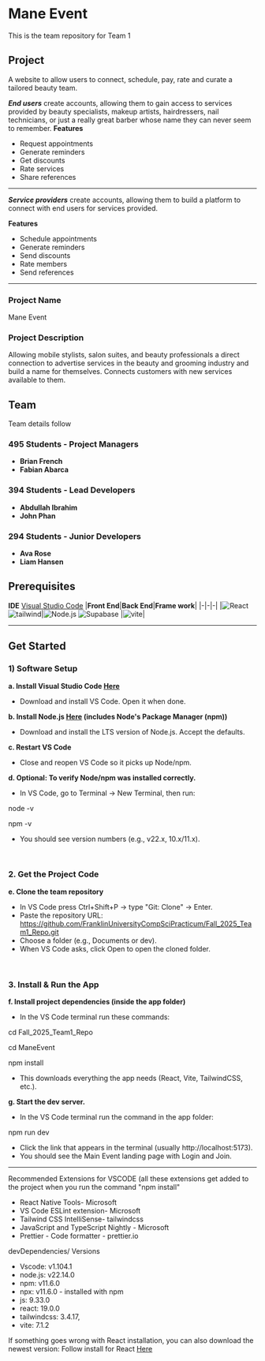 
 # Mane Event

This is the team repository for Team 1

## Project

A website to allow users to connect, schedule, pay, rate and curate a tailored beauty team.

**_End users_** create accounts, allowing them to gain access to services provided by beauty specialists, makeup artists, hairdressers, nail technicians, or just a really great barber whose name they can never seem to remember.
**Features**

- Request appointments
- Generate reminders
- Get discounts
- Rate services
- Share references

---

**_Service providers_** create accounts, allowing them to build a platform to connect with end users for services provided.

**Features**

- Schedule appointments
- Generate reminders
- Send discounts
- Rate members
- Send references

---

### Project Name

Mane Event

### Project Description

Allowing mobile stylists, salon suites, and beauty professionals a direct connection to advertise services in the beauty and grooming industry and build a name for themselves. Connects customers with new services available to them.

## Team

Team details follow

### 495 Students - Project Managers

- **Brian French**
- **Fabian Abarca**

### 394 Students - Lead Developers

- **Abdullah Ibrahim**
- **John Phan**

### 294 Students - Junior Developers

- **Ava Rose**
- **Liam Hansen**

## Prerequisites

**IDE** [Visual Studio Code](https://code.visualstudio.com/download)
|**Front End**|**Back End**|**Frame work**|
|-|-|-|
|![React](https://img.shields.io/badge/React-white?logo=react) ![tailwind](https://img.shields.io/badge/tailwindcss-white?logo=tailwindcss)|![Node.js](https://img.shields.io/badge/Node.js-white?logo=node.js) ![Supabase](https://img.shields.io/badge/Supabase-white?logo=Supabase)
|![vite](https://img.shields.io/badge/vite-white?logo=vite)|

---

## Get Started

### 1) Software Setup

**a. Install Visual Studio Code [Here](https://code.visualstudio.com/download)**
- Download and install VS Code. Open it when done.

**b. Install Node.js [Here](https://www.nodejs.org) (includes Node's Package Manager (npm))**
- Download and install the LTS version of Node.js. Accept the defaults. 

**c. Restart VS Code**
- Close and reopen VS Code so it picks up Node/npm.

**d. Optional: To verify Node/npm was installed correctly.**
- In VS Code, go to Terminal → New Terminal, then run:
  
node -v

npm -v

- You should see version numbers (e.g., v22.x, 10.x/11.x).
<br>

### 2. Get the Project Code

**e. Clone the team repository**
- In VS Code press Ctrl+Shift+P → type "Git: Clone" → Enter.
- Paste the repository URL: https://github.com/FranklinUniversityCompSciPracticum/Fall_2025_Team1_Repo.git
- Choose a folder (e.g., Documents or dev).
- When VS Code asks, click Open to open the cloned folder.
<br>

### 3. Install & Run the App

**f. Install project dependencies (inside the app folder)**
- In the VS Code terminal run these commands:
  
cd Fall_2025_Team1_Repo

cd ManeEvent

npm install

- This downloads everything the app needs (React, Vite, TailwindCSS, etc.).
  
**g. Start the dev server.**
- In the VS Code terminal run the command in the app folder:

npm run dev

- Click the link that appears in the terminal (usually http://localhost:5173).
- You should see the Main Event landing page with Login and Join. 

--- 

Recommended Extensions for VSCODE (all these extensions get added to the project when you run the command "npm install"

- React Native Tools- Microsoft
- VS Code ESLint extension- Microsoft
- Tailwind CSS IntelliSense- tailwindcss
- JavaScript and TypeScript Nightly - Microsoft
- Prettier - Code formatter - prettier.io

devDependencies/ Versions 
- Vscode: v1.104.1
- node.js: v22.14.0
- npm: v11.6.0
- npx: v11.6.0 - installed with npm
- js: 9.33.0
- react: 19.0.0
- tailwindcss: 3.4.17,
- vite: 7.1.2

If something goes wrong with React installation, you can also download the newest version:
Follow install for React [Here](https://react.dev/learn/editor-setup)
